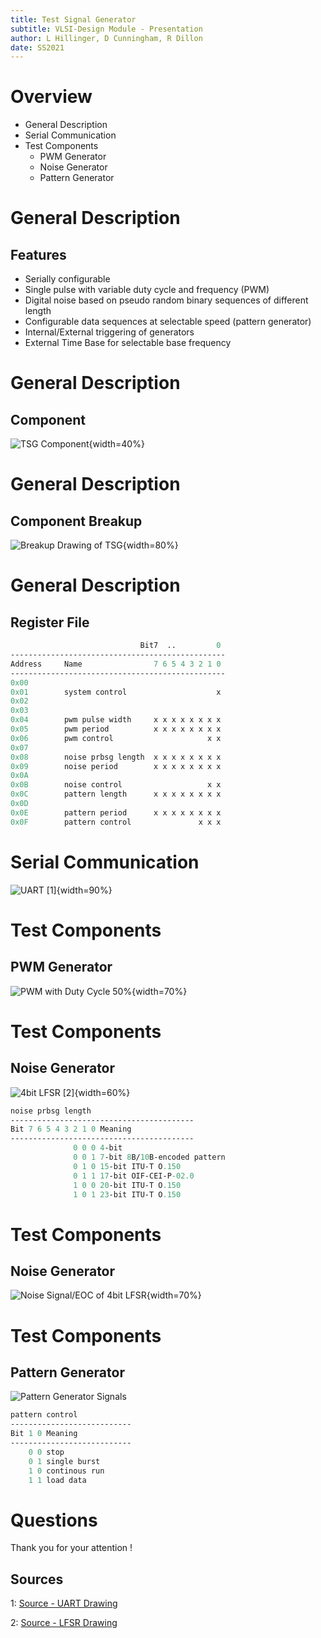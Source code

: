 ```yaml
---
title: Test Signal Generator
subtitle: VLSI-Design Module - Presentation
author: L Hillinger, D Cunningham, R Dillon
date: SS2021
---
```


Overview
========

* General Description
* Serial Communication
* Test Components
  * PWM Generator
  * Noise Generator
  * Pattern Generator

General Description
========

Features
---

* Serially configurable
* Single pulse with variable duty cycle and frequency (PWM)
* Digital noise based on pseudo random binary sequences of different length
* Configurable data sequences at selectable speed (pattern generator)
* Internal/External triggering of generators
* External Time Base for selectable base frequency

General Description
========

Component
---

![TSG Component](images/tsg.png){width=40%}

General Description
========

Component Breakup
---

![Breakup Drawing of TSG](images/breakup_tsg.png){width=80%}

General Description
========

Register File
---
```pure
		  					 Bit7  ..         0
------------------------------------------------
Address  	Name 				7 6 5 4 3 2 1 0
------------------------------------------------
0x00 
0x01  		system control 					  x
0x02
0x03
0x04     	pwm pulse width 	x x x x x x x x
0x05 		pwm period 			x x x x x x x x
0x06 		pwm control 					x x
0x07
0x08 		noise prbsg length 	x x x x x x x x
0x09 		noise period 		x x x x x x x x
0x0A
0x0B 		noise control 					x x
0x0C 		pattern length 		x x x x x x x x
0x0D 
0x0E 		pattern period 		x x x x x x x x
0x0F 		pattern control 			  x x x
```

Serial Communication
=================

![UART [1]](images/uart_sample.png){width=90%}


Test Components
======================

PWM Generator
---------

![PWM with Duty Cycle 50%](images/pwm_width_128_period_1.png){width=70%}


Test Components
======================

Noise Generator
---------

![4bit LFSR [2]](images/4bit_lfsr_xor.png){width=60%}

```pure
noise prbsg length
-----------------------------------------
Bit 7 6 5 4 3 2 1 0 Meaning
-----------------------------------------
			  0 0 0 4-bit
			  0 0 1 7-bit 8B/10B-encoded pattern
			  0 1 0 15-bit ITU-T O.150
			  0 1 1 17-bit OIF-CEI-P-02.0
			  1 0 0 20-bit ITU-T O.150
			  1 0 1 23-bit ITU-T O.150
```

Test Components
======================

Noise Generator
---------

![Noise Signal/EOC of 4bit LFSR](images/noise_4bits_period_1.png){width=70%}

Test Components
======================

Pattern Generator
---------

![Pattern Generator Signals](images/pattern_output_wavedrom.png)

```pure
pattern control
---------------------------
Bit 1 0 Meaning
---------------------------
	0 0 stop
	0 1 single burst
	1 0 continous run
	1 1 load data
```

Questions
=========

Thank you for your attention !

Sources
---
1: [Source - UART Drawing](https://www.digi.com/resources/documentation/Digidocs/90002002/Content/Reference/r_serial_data.htm?TocPath=Operation|UART%20data%20flow|_____1)

2: [Source - LFSR Drawing](https://www.researchgate.net/figure/A-4-bit-linear-feedback-shift-register-circuit_fig8_238687766)

